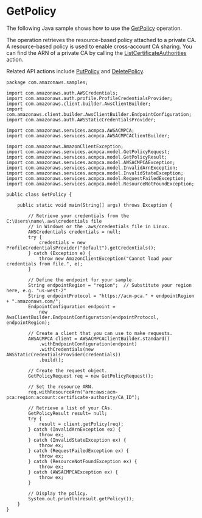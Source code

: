 # GetPolicy<a name="JavaApi-GetPolicy"></a>

The following Java sample shows how to use the [GetPolicy](https://docs.aws.amazon.com/acm-pca/latest/APIReference/API_GetPolicy.html) operation\.

The operation retrieves the resource\-based policy attached to a private CA\. A resource\-based policy is used to enable cross\-account CA sharing\. You can find the ARN of a private CA by calling the [ListCertificateAuthorities](https://docs.aws.amazon.com/acm-pca/latest/APIReference/API_ListCertificateAuthorities.html) action\.

Related API actions include [PutPolicy](https://docs.aws.amazon.com/acm-pca/latest/APIReference/API_PutPolicy.html) and [DeletePolicy](https://docs.aws.amazon.com/acm-pca/latest/APIReference/API_DeletePolicy.html)\.

```
package com.amazonaws.samples;

import com.amazonaws.auth.AWSCredentials;
import com.amazonaws.auth.profile.ProfileCredentialsProvider;
import com.amazonaws.client.builder.AwsClientBuilder;
import com.amazonaws.client.builder.AwsClientBuilder.EndpointConfiguration;
import com.amazonaws.auth.AWSStaticCredentialsProvider;

import com.amazonaws.services.acmpca.AWSACMPCA;
import com.amazonaws.services.acmpca.AWSACMPCAClientBuilder;

import com.amazonaws.AmazonClientException;
import com.amazonaws.services.acmpca.model.GetPolicyRequest;
import com.amazonaws.services.acmpca.model.GetPolicyResult;
import com.amazonaws.services.acmpca.model.AWSACMPCAException;
import com.amazonaws.services.acmpca.model.InvalidArnException;
import com.amazonaws.services.acmpca.model.InvalidStateException;
import com.amazonaws.services.acmpca.model.RequestFailedException;
import com.amazonaws.services.acmpca.model.ResourceNotFoundException;

public class GetPolicy {

    public static void main(String[] args) throws Exception {

        // Retrieve your credentials from the C:\Users\name\.aws\credentials file
        // in Windows or the .aws/credentials file in Linux.
        AWSCredentials credentials = null;
        try {
            credentials = new ProfileCredentialsProvider("default").getCredentials();
        } catch (Exception e) {
            throw new AmazonClientException("Cannot load your credentials from file.", e);
        }

        // Define the endpoint for your sample.
        String endpointRegion = "region";  // Substitute your region here, e.g. "us-west-2"
        String endpointProtocol = "https://acm-pca." + endpointRegion + ".amazonaws.com/";
        EndpointConfiguration endpoint =
            new AwsClientBuilder.EndpointConfiguration(endpointProtocol, endpointRegion);

        // Create a client that you can use to make requests.
        AWSACMPCA client = AWSACMPCAClientBuilder.standard()
            .withEndpointConfiguration(endpoint)
            .withCredentials(new AWSStaticCredentialsProvider(credentials))
            .build();

        // Create the request object.
        GetPolicyRequest req = new GetPolicyRequest();

        // Set the resource ARN.
        req.withResourceArn("arn:aws:acm-pca:region:account:certificate-authority/CA_ID");

        // Retrieve a list of your CAs.
        GetPolicyResult result= null;
        try {
            result = client.getPolicy(req);
        } catch (InvalidArnException ex) {
            throw ex;
        } catch (InvalidStateException ex) {
            throw ex;
        } catch (RequestFailedException ex) {
            throw ex;
        } catch (ResourceNotFoundException ex) {
            throw ex;
        } catch (AWSACMPCAException ex) {
            throw ex;
        }

        // Display the policy.
        System.out.println(result.getPolicy());
    }
}
```